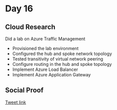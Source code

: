 # Day 16

## Cloud Research

Did a lab on Azure Traffic Management

-    Provisioned the lab environment
-    Configured the hub and spoke network topology
-    Tested transitivity of virtual network peering
-    Configure routing in the hub and spoke topology
-    Implement Azure Load Balancer
-    Implement Azure Application Gateway




## Social Proof

[Tweet link](https://twitter.com/Just4JAG/status/1345101752295714817)
